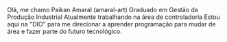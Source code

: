 Olá, me chamo Paikan Amaral (amaral-art)
Graduado em Gestão da Produção Industrial
Atualmente trabalhando na área de controladoria
Estou aqui na "DIO" para me direcionar a aprender programação para mudar de área e fazer parte do futuro tecnológico.
